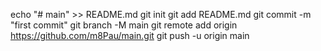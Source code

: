 echo "# main" >> README.md
git init
git add README.md
git commit -m "first commit"
git branch -M main
git remote add origin https://github.com/m8Pau/main.git
git push -u origin main
